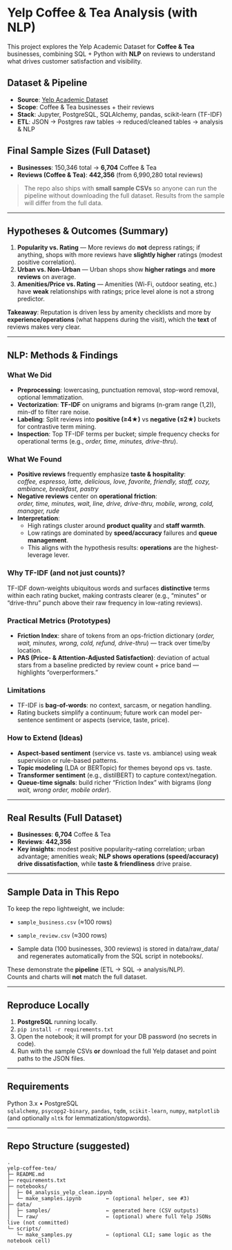 # Yelp Coffee & Tea Analysis (with NLP)

This project explores the Yelp Academic Dataset for **Coffee & Tea** businesses, combining SQL + Python with **NLP** on reviews to understand what drives customer satisfaction and visibility.

## Dataset & Pipeline
- **Source**: [Yelp Academic Dataset](https://www.yelp.com/dataset)  
- **Scope**: Coffee & Tea businesses + their reviews  
- **Stack**: Jupyter, PostgreSQL, SQLAlchemy, pandas, scikit-learn (TF-IDF)  
- **ETL**: JSON → Postgres raw tables → reduced/cleaned tables → analysis & NLP

## Final Sample Sizes (Full Dataset)
- **Businesses**: 150,346 total → **6,704** Coffee & Tea  
- **Reviews (Coffee & Tea)**: **442,356** (from 6,990,280 total reviews)

> The repo also ships with **small sample CSVs** so anyone can run the pipeline without downloading the full dataset. Results from the sample will differ from the full data.

---

## Hypotheses & Outcomes (Summary)
1) **Popularity vs. Rating** — More reviews do **not** depress ratings; if anything, shops with more reviews have **slightly higher** ratings (modest positive correlation).  
2) **Urban vs. Non-Urban** — Urban shops show **higher ratings** and **more reviews** on average.  
3) **Amenities/Price vs. Rating** — Amenities (Wi-Fi, outdoor seating, etc.) have **weak** relationships with ratings; price level alone is not a strong predictor.

**Takeaway**: Reputation is driven less by amenity checklists and more by **experience/operations** (what happens during the visit), which the **text** of reviews makes very clear.

---

## NLP: Methods & Findings

### What We Did
- **Preprocessing**: lowercasing, punctuation removal, stop-word removal, optional lemmatization.
- **Vectorization**: **TF-IDF** on unigrams and bigrams (n-gram range (1,2)), min-df to filter rare noise.
- **Labeling**: Split reviews into **positive (≥4★)** vs **negative (≤2★)** buckets for contrastive term mining.  
- **Inspection**: Top TF-IDF terms per bucket; simple frequency checks for operational terms (e.g., *order, time, minutes, drive-thru*).

### What We Found
- **Positive reviews** frequently emphasize **taste & hospitality**:  
  *coffee, espresso, latte, delicious, love, favorite, friendly, staff, cozy, ambiance, breakfast, pastry*
- **Negative reviews** center on **operational friction**:  
  *order, time, minutes, wait, line, drive, drive-thru, mobile, wrong, cold, manager, rude*
- **Interpretation**:  
  - High ratings cluster around **product quality** and **staff warmth**.  
  - Low ratings are dominated by **speed/accuracy** failures and **queue management**.  
  - This aligns with the hypothesis results: **operations** are the highest-leverage lever.

### Why TF-IDF (and not just counts)?
TF-IDF down-weights ubiquitous words and surfaces **distinctive** terms within each rating bucket, making contrasts clearer (e.g., “minutes” or “drive-thru” punch above their raw frequency in low-rating reviews).

### Practical Metrics (Prototypes)
- **Friction Index**: share of tokens from an ops-friction dictionary (*order, wait, minutes, wrong, cold, refund, drive-thru*) — track over time/by location.  
- **PAS (Price- & Attention-Adjusted Satisfaction)**: deviation of actual stars from a baseline predicted by review count + price band — highlights “overperformers.”

### Limitations
- TF-IDF is **bag-of-words**: no context, sarcasm, or negation handling.  
- Rating buckets simplify a continuum; future work can model per-sentence sentiment or aspects (service, taste, price).

### How to Extend (Ideas)
- **Aspect-based sentiment** (service vs. taste vs. ambiance) using weak supervision or rule-based patterns.  
- **Topic modeling** (LDA or BERTopic) for themes beyond ops vs. taste.  
- **Transformer sentiment** (e.g., distilBERT) to capture context/negation.  
- **Queue-time signals**: build richer “Friction Index” with bigrams (*long wait, wrong order, mobile order*).

---

## Real Results (Full Dataset)
- **Businesses**: **6,704** Coffee & Tea  
- **Reviews**: **442,356**  
- **Key insights**: modest positive popularity–rating correlation; urban advantage; amenities weak; **NLP shows operations (speed/accuracy) drive dissatisfaction**, while **taste & friendliness** drive praise.

---

## Sample Data in This Repo
To keep the repo lightweight, we include:
- `sample_business.csv` (≈100 rows)
- `sample_review.csv` (≈300 rows)

- Sample data (100 businesses, 300 reviews) is stored in data/raw_data/ 
and regenerates automatically from the SQL script in notebooks/.


These demonstrate the **pipeline** (ETL → SQL → analysis/NLP).  
Counts and charts will **not** match the full dataset.

---

## Reproduce Locally
1. **PostgreSQL** running locally.  
2. `pip install -r requirements.txt`  
3. Open the notebook; it will prompt for your DB password (no secrets in code).  
4. Run with the sample CSVs **or** download the full Yelp dataset and point paths to the JSON files.

---

## Requirements
Python 3.x • PostgreSQL  
`sqlalchemy`, `psycopg2-binary`, `pandas`, `tqdm`, `scikit-learn`, `numpy`, `matplotlib` (and optionally `nltk` for lemmatization/stopwords).

---

## Repo Structure (suggested)
```
.
yelp-coffee-tea/
├─ README.md
├─ requirements.txt
├─ notebooks/
│  ├─ 04_analysis_yelp_clean.ipynb
│  └─ make_samples.ipynb        ← (optional helper, see #3)
├─ data/
│  ├─ samples/                  ← generated here (CSV outputs)
│  └─ raw/                      ← (optional) where full Yelp JSONs live (not committed)
└─ scripts/
   └─ make_samples.py           ← (optional CLI; same logic as the notebook cell)

```
